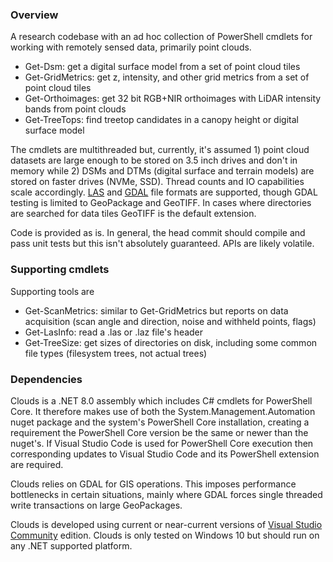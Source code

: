 ﻿### Overview
A research codebase with an ad hoc collection of PowerShell cmdlets for working with remotely sensed data, primarily point clouds.

- Get-Dsm: get a digital surface model from a set of point cloud tiles
- Get-GridMetrics: get z, intensity, and other grid metrics from a set of point cloud tiles
- Get-Orthoimages: get 32 bit RGB+NIR orthoimages with LiDAR intensity bands from point clouds
- Get-TreeTops: find treetop candidates in a canopy height or digital surface model

The cmdlets are multithreaded but, currently, it's assumed 1) point cloud datasets are large enough to be stored on 3.5 inch drives and 
don't in memory while 2) DSMs and DTMs (digital surface and terrain models) are stored on faster drives (NVMe, SSD). Thread counts and
IO capabilities scale accordingly. [LAS](https://www.asprs.org/divisions-committees/lidar-division/laser-las-file-format-exchange-activities) 
and [GDAL](https://gdal.org/) file formats are supported, though GDAL testing is limited to GeoPackage and GeoTIFF. In cases where 
directories are searched for data tiles GeoTIFF is the default extension.

Code is provided as is. In general, the head commit should compile and pass unit tests but this isn't absolutely guaranteed. APIs are
likely volatile.

### Supporting cmdlets
Supporting tools are

- Get-ScanMetrics: similar to Get-GridMetrics but reports on data acquisition (scan angle and direction, noise and withheld points, flags)
- Get-LasInfo: read a .las or .laz file's header
- Get-TreeSize: get sizes of directories on disk, including some common file types (filesystem trees, not actual trees)

### Dependencies
Clouds is a .NET 8.0 assembly which includes C# cmdlets for PowerShell Core. It therefore makes use of both the System.Management.Automation
nuget package and the system's PowerShell Core installation, creating a requirement the PowerShell Core version be the same or newer than 
the nuget's. If Visual Studio Code is used for PowerShell Core execution then corresponding updates to Visual Studio Code and its PowerShell 
extension are required.

Clouds relies on GDAL for GIS operations. This imposes performance bottlenecks in certain situations, mainly where GDAL forces single threaded 
write transactions on large GeoPackages.

Clouds is developed using current or near-current versions of [Visual Studio Community](https://visualstudio.microsoft.com/downloads/) 
edition. Clouds is only tested on Windows 10 but should run on any .NET supported platform.